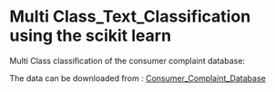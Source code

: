 # Multi Class_Text_Classification using the scikit learn

Multi Class classification of the consumer complaint database:

The data can be downloaded from :
[Consumer_Complaint_Database](https://catalog.data.gov/dataset/consumer-complaint-database)
